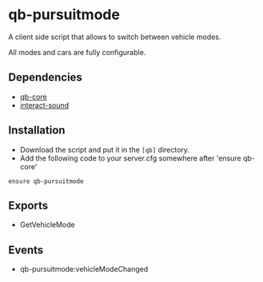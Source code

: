 # qb-pursuitmode
A client side script that allows to switch between vehicle modes.

All modes and cars are fully configurable.

## Dependencies
- [qb-core](https://github.com/qbcore-framework/qb-core)
- [interact-sound](https://github.com/qbcore-framework/interact-sound)

## Installation
- Download the script and put it in the `[qb]` directory.
- Add the following code to your server.cfg somewhere after 'ensure qb-core'
```
ensure qb-pursuitmode
```

## Exports 
- GetVehicleMode
 
 ## Events
 - qb-pursuitmode:vehicleModeChanged
    
 
  
  
  
